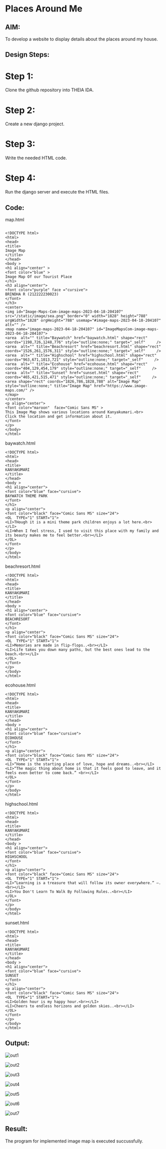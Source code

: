 # Places Around Me
## AIM:
To develop a website to display details about the places around my house.

## Design Steps:
# Step 1:
Clone the github repository into THEIA IDA.

# Step 2:
Create a new django project.

# Step 3:
Write the needed HTML code.

# Step 4:
Run the django server and execute the HTML files.

## Code:
map.html
```

<!DOCTYPE html>
<html>
<head>
<title>
Image Map
</title>
</head>
<body >
<h1 align="center" >
<font color="blue" >
Image Map Of our Tourist Place
</h1>
<h3 align="center">
<font color="purple" face ="cursive">
BRINDHA R (212222230023)
</font>
</h3>
<center>
<img id="Image-Maps-Com-image-maps-2023-04-18-204107" src="/static/image/sea.png" border="0" width="1828" height="788" orgWidth="1828" orgHeight="788" usemap="#image-maps-2023-04-18-204107" alt="" />
<map name="image-maps-2023-04-18-204107" id="ImageMapsCom-image-maps-2023-04-18-204107">
<area  alt="" title="Baywatch" href="baywatch.html" shape="rect" coords="1198,726,1248,776" style="outline:none;" target="_self"     />
<area  alt="" title="Beachresort" href="beachresort.html" shape="rect" coords="1526,261,1576,311" style="outline:none;" target="_self"     />
<area  alt="" title="Highschool" href="highschool.html" shape="rect" coords="963,671,1013,721" style="outline:none;" target="_self"     />
<area  alt="" title="Ecohouse" href="ecohouse.html" shape="rect" coords="404,129,454,179" style="outline:none;" target="_self"     />
<area  alt="" title="Sunset" href="sunset.html" shape="rect" coords="465,421,515,471" style="outline:none;" target="_self"     />
<area shape="rect" coords="1826,786,1828,788" alt="Image Map" style="outline:none;" title="Image Map" href="https://www.image-maps.com/" />
</map>
</center>
<p align="center">
<font color="maroon"  face="Comic Sans MS" >
This Image Map shows various locations around Kanyakumari.<br>
Click the location and get information about it.
</font>
</p>
</body>
</html>
```

baywatch.html
```
<!DOCTYPE html>
<html>
<head>
<title>
KANYAKUMARI
</title>
</head>
<body >
<h1 align="center">
<font color="blue" face="cursive">
BAYWATCH THEME PARK
</font>
</h1>
<p align="center">
<font color="black" face="Comic Sans MS" size="24">
<OL  TYPE="1" START="1">
<LI>THough it is a mini theme park children enjoys a lot here.<br></LI>     
<LI>When I feel stress, I used to visit this place with my family and its beauty makes me to feel better.<br></LI>
</OL>
</font>
</p>
</body>
</html>
```
beachresort.html
```
<!DOCTYPE html>
<html>
<head>
<title>
KANYAKUMARI
</title>
</head>
<body >
<h1 align="center">
<font color="blue" face="cursive">
BEACHRESORT
</font>
</h1>
<p align="center">
<font color="black" face="Comic Sans MS" size="24">
<OL  TYPE="1" START="1">
<LI>Memories are made in flip-flops..<br></LI>     
<LI>Life takes you down many paths, but the best ones lead to the beach.<br></LI>
</OL>
</font>
</p>
</body>
</html>
```
ecohouse.html
```
<!DOCTYPE html>
<html>
<head>
<title>
KANYAKUMARI
</title>
</head>
<body >
<h1 align="center">
<font color="blue" face="cursive">
ECOHOUSE
</font>
</h1>
<p align="center">
<font color="black" face="Comic Sans MS" size="24">
<OL  TYPE="1" START="1">
<LI>“Home is the starting place of love, hope and dreams..<br></LI>     
<LI>“The magic thing about home is that it feels good to leave, and it feels even better to come back.” <br></LI>
</OL>
</font>
</p>
</body>
</html>
```
highschool.html
```
<!DOCTYPE html>
<html>
<head>
<title>
KANYAKUMARI
</title>
</head>
<body >
<h1 align="center">
<font color="blue" face="cursive">
HIGHSCHOOL
</font>
</h1>
<p align="center">
<font color="black" face="Comic Sans MS" size="24">
<OL  TYPE="1" START="1">
<LI>“Learning is a treasure that will follow its owner everywhere.” –.<br></LI>     
<LI>You Don't Learn To Walk By Following Rules..<br></LI>
</OL>
</font>
</p>
</body>
</html>
```
sunset.html
```
<!DOCTYPE html>
<html>
<head>
<title>
KANYAKUMARI
</title>
</head>
<body >
<h1 align="center">
<font color="blue" face="cursive">
SUNSET
</font>
</h1>
<p align="center">
<font color="black" face="Comic Sans MS" size="24">
<OL  TYPE="1" START="1">
<LI>Golden hour is my happy hour.<br></LI>     
<LI>Cheers to endless horizons and golden skies..<br></LI>
</OL>
</font>
</p>
</body>
</html>
```

## Output:
![out1](https://user-images.githubusercontent.com/118889143/233533653-317d6728-9b36-446c-b4db-22b66d10e14b.png)

![out2](https://user-images.githubusercontent.com/118889143/233534019-06d043cc-4ca7-4f74-b3ed-44ea9e749d7d.png)

![out3](https://user-images.githubusercontent.com/118889143/233534148-bb450740-40ba-43b8-a405-5e8d520a8111.png)

![out4](https://user-images.githubusercontent.com/118889143/233534193-c8f978ce-06ed-43ca-8707-d7cabee7357e.png)

![out5](https://user-images.githubusercontent.com/118889143/233534245-9e24f20b-6ab8-44f5-baf2-4b052f4b45bb.png)

![out6](https://user-images.githubusercontent.com/118889143/233534286-2562a2c4-fe58-4a5b-bc3b-c5ce6fb81771.png)

![out7](https://user-images.githubusercontent.com/118889143/233534351-9fb9a858-0b0f-4ac5-aa6b-dd5407c71b3d.png)


## Result:

The program for implemented image map is executed succussfully.

